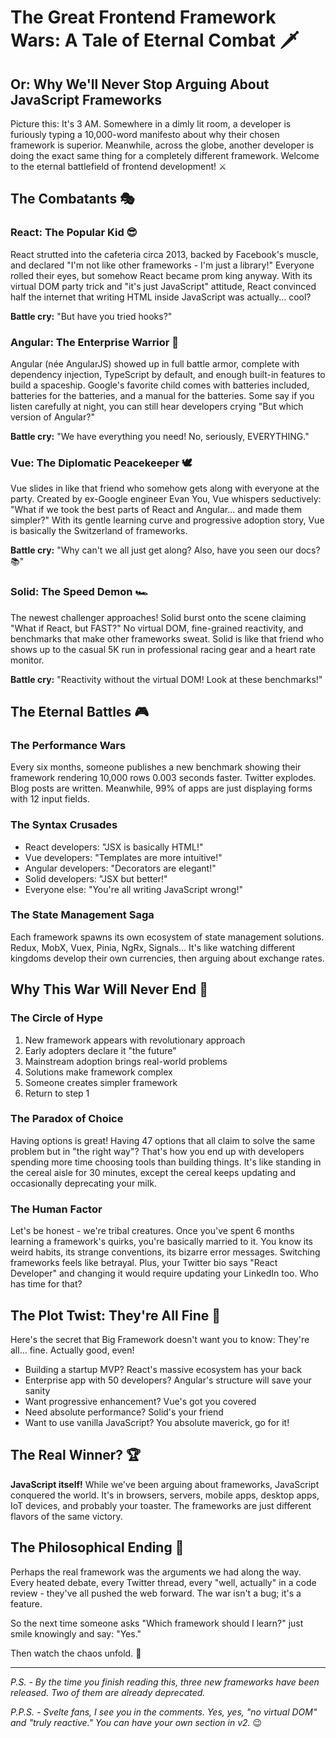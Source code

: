 # The Great Frontend Framework Wars: A Tale of Eternal Combat 🗡️

## Or: Why We'll Never Stop Arguing About JavaScript Frameworks

Picture this: It's 3 AM. Somewhere in a dimly lit room, a developer is furiously typing a 10,000-word manifesto about why their chosen framework is superior. Meanwhile, across the globe, another developer is doing the exact same thing for a completely different framework. Welcome to the eternal battlefield of frontend development! ⚔️

## The Combatants 🎭

### React: The Popular Kid 😎
React strutted into the cafeteria circa 2013, backed by Facebook's muscle, and declared "I'm not like other frameworks - I'm just a library!" Everyone rolled their eyes, but somehow React became prom king anyway. With its virtual DOM party trick and "it's just JavaScript" attitude, React convinced half the internet that writing HTML inside JavaScript was actually... cool?

**Battle cry:** "But have you tried hooks?"

### Angular: The Enterprise Warrior 🏢
Angular (née AngularJS) showed up in full battle armor, complete with dependency injection, TypeScript by default, and enough built-in features to build a spaceship. Google's favorite child comes with batteries included, batteries for the batteries, and a manual for the batteries. Some say if you listen carefully at night, you can still hear developers crying "But which version of Angular?"

**Battle cry:** "We have everything you need! No, seriously, EVERYTHING."

### Vue: The Diplomatic Peacekeeper 🕊️
Vue slides in like that friend who somehow gets along with everyone at the party. Created by ex-Google engineer Evan You, Vue whispers seductively: "What if we took the best parts of React and Angular... and made them simpler?" With its gentle learning curve and progressive adoption story, Vue is basically the Switzerland of frameworks.

**Battle cry:** "Why can't we all just get along? Also, have you seen our docs? 📚"

### Solid: The Speed Demon 🏎️
The newest challenger approaches! Solid burst onto the scene claiming "What if React, but FAST?" No virtual DOM, fine-grained reactivity, and benchmarks that make other frameworks sweat. Solid is like that friend who shows up to the casual 5K run in professional racing gear and a heart rate monitor.

**Battle cry:** "Reactivity without the virtual DOM! Look at these benchmarks!"

## The Eternal Battles 🎮

### The Performance Wars
Every six months, someone publishes a new benchmark showing their framework rendering 10,000 rows 0.003 seconds faster. Twitter explodes. Blog posts are written. Meanwhile, 99% of apps are just displaying forms with 12 input fields.

### The Syntax Crusades
- React developers: "JSX is basically HTML!"
- Vue developers: "Templates are more intuitive!"
- Angular developers: "Decorators are elegant!"
- Solid developers: "JSX but better!"
- Everyone else: "You're all writing JavaScript wrong!"

### The State Management Saga
Each framework spawns its own ecosystem of state management solutions. Redux, MobX, Vuex, Pinia, NgRx, Signals... It's like watching different kingdoms develop their own currencies, then arguing about exchange rates.

## Why This War Will Never End 🔄

### The Circle of Hype
1. New framework appears with revolutionary approach
2. Early adopters declare it "the future"
3. Mainstream adoption brings real-world problems
4. Solutions make framework complex
5. Someone creates simpler framework
6. Return to step 1

### The Paradox of Choice
Having options is great! Having 47 options that all claim to solve the same problem but in "the right way"? That's how you end up with developers spending more time choosing tools than building things. It's like standing in the cereal aisle for 30 minutes, except the cereal keeps updating and occasionally deprecating your milk.

### The Human Factor
Let's be honest - we're tribal creatures. Once you've spent 6 months learning a framework's quirks, you're basically married to it. You know its weird habits, its strange conventions, its bizarre error messages. Switching frameworks feels like betrayal. Plus, your Twitter bio says "React Developer" and changing it would require updating your LinkedIn too. Who has time for that?

## The Plot Twist: They're All Fine 🎪

Here's the secret that Big Framework doesn't want you to know: They're all... fine. Actually good, even!

- Building a startup MVP? React's massive ecosystem has your back
- Enterprise app with 50 developers? Angular's structure will save your sanity
- Want progressive enhancement? Vue's got you covered
- Need absolute performance? Solid's your friend
- Want to use vanilla JavaScript? You absolute maverick, go for it!

## The Real Winner? 🏆

**JavaScript itself!** While we've been arguing about frameworks, JavaScript conquered the world. It's in browsers, servers, mobile apps, desktop apps, IoT devices, and probably your toaster. The frameworks are just different flavors of the same victory.

## The Philosophical Ending 🤔

Perhaps the real framework was the arguments we had along the way. Every heated debate, every Twitter thread, every "well, actually" in a code review - they've all pushed the web forward. The war isn't a bug; it's a feature.

So the next time someone asks "Which framework should I learn?" just smile knowingly and say: "Yes."

Then watch the chaos unfold. 🍿

---

*P.S. - By the time you finish reading this, three new frameworks have been released. Two of them are already deprecated.*

*P.P.S. - Svelte fans, I see you in the comments. Yes, yes, "no virtual DOM" and "truly reactive." You can have your own section in v2.* 😉